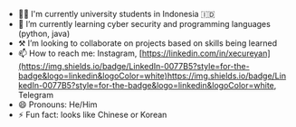 <!--
### Hi there 

**realalf1/realalf1** is a ✨ _special_ ✨ repository because its `README.md` (this file) appears on your GitHub profile.

Hi Here are some ideas to get you started:
-->

<!-- 🔭 I’m currently working on ...-->
- 🧑‍🎓 I'm currently university students in Indonesia 🇮🇩
- 🌱 I’m currently learning cyber security and programming languages (python, java)
- ⚒️ I’m looking to collaborate on projects based on skills being learned
- 📫 How to reach me: Instagram, [https://linkedin.com/in/xecureyan](https://img.shields.io/badge/LinkedIn-0077B5?style=for-the-badge&logo=linkedin&logoColor=white)https://img.shields.io/badge/LinkedIn-0077B5?style=for-the-badge&logo=linkedin&logoColor=white, Telegram
- 😄 Pronouns: He/Him
- ⚡ Fun fact: looks like Chinese or Korean
